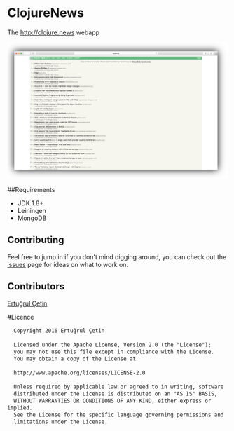 # ClojureNews

The http://clojure.news webapp

![Clojure News Demo](/github-img-clojure-news.png)

##Requirements

* JDK 1.8+
* Leiningen
* MongoDB

## Contributing

Feel free to jump in if you don't mind digging around, you can check out the [issues](https://github.com/ertugrulcetin/ClojureNews/issues)  page for ideas on what to work on.

## Contributors

[Ertuğrul Çetin](https://github.com/ertugrulcetin)

#Licence
```
  Copyright 2016 Ertuğrul Çetin
  
  Licensed under the Apache License, Version 2.0 (the "License");
  you may not use this file except in compliance with the License.
  You may obtain a copy of the License at
  
  http://www.apache.org/licenses/LICENSE-2.0
  
  Unless required by applicable law or agreed to in writing, software
  distributed under the License is distributed on an "AS IS" BASIS,
  WITHOUT WARRANTIES OR CONDITIONS OF ANY KIND, either express or implied.
  See the License for the specific language governing permissions and
  limitations under the License.
```
